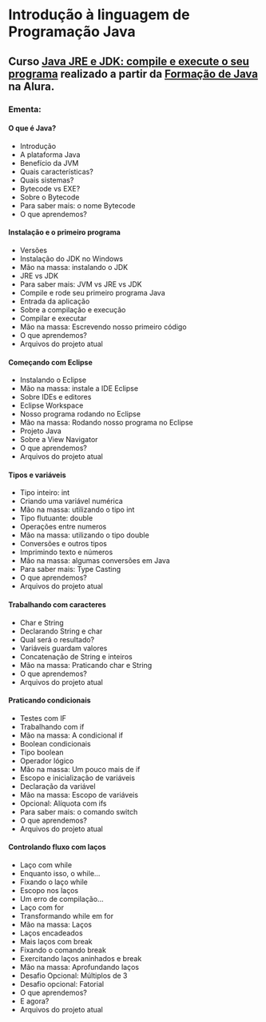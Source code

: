 # Introdução à linguagem de Programação Java
## Curso [Java JRE e JDK: compile e execute o seu programa](https://cursos.alura.com.br/course/java-primeiros-passos) realizado a partir da [Formação de Java](https://cursos.alura.com.br/formacao-java) na Alura.    

### Ementa:   

#### O que é Java?
  - Introdução
  - A plataforma Java
  - Benefício da JVM
  - Quais características?
  - Quais sistemas?
  - Bytecode vs EXE?
  - Sobre o Bytecode
  - Para saber mais: o nome Bytecode
  - O que aprendemos?

#### Instalação e o primeiro programa
  - Versões
  - Instalação do JDK no Windows
  - Mão na massa: instalando o JDK
  - JRE vs JDK
  - Para saber mais: JVM vs JRE vs JDK
  - Compile e rode seu primeiro programa Java
  - Entrada da aplicação
  - Sobre a compilação e execução
  - Compilar e executar
  - Mão na massa: Escrevendo nosso primeiro código
  - O que aprendemos?
  - Arquivos do projeto atual

#### Começando com Eclipse
  - Instalando o Eclipse
  - Mão na massa: instale a IDE Eclipse
  - Sobre IDEs e editores
  - Eclipse Workspace
  - Nosso programa rodando no Eclipse
  - Mão na massa: Rodando nosso programa no Eclipse
  - Projeto Java
  - Sobre a View Navigator
  - O que aprendemos?
  - Arquivos do projeto atual

#### Tipos e variáveis
  - Tipo inteiro: int
  - Criando uma variável numérica
  - Mão na massa: utilizando o tipo int
  - Tipo flutuante: double
  - Operações entre numeros
  - Mão na massa: utilizando o tipo double
  - Conversões e outros tipos
  - Imprimindo texto e números
  - Mão na massa: algumas conversões em Java
  - Para saber mais: Type Casting
  - O que aprendemos?
  - Arquivos do projeto atual

#### Trabalhando com caracteres
  - Char e String
  - Declarando String e char
  - Qual será o resultado?
  - Variáveis guardam valores
  - Concatenação de String e inteiros
  - Mão na massa: Praticando char e String
  - O que aprendemos?
  - Arquivos do projeto atual

#### Praticando condicionais
  - Testes com IF
  - Trabalhando com if
  - Mão na massa: A condicional if
  - Boolean condicionais
  - Tipo boolean
  - Operador lógico
  - Mão na massa: Um pouco mais de if
  - Escopo e inicialização de variáveis
  - Declaração da variável
  - Mão na massa: Escopo de variáveis
  - Opcional: Alíquota com ifs
  - Para saber mais: o comando switch
  - O que aprendemos?
  - Arquivos do projeto atual

#### Controlando fluxo com laços
  - Laço com while
  - Enquanto isso, o while...
  - Fixando o laço while
  - Escopo nos laços
  - Um erro de compilação...
  - Laço com for
  - Transformando while em for
  - Mão na massa: Laços
  - Laços encadeados
  - Mais laços com break
  - Fixando o comando break
  - Exercitando laços aninhados e break
  - Mão na massa: Aprofundando laços
  - Desafio Opcional: Múltiplos de 3
  - Desafio opcional: Fatorial
  - O que aprendemos?
  - E agora?
  - Arquivos do projeto atual
